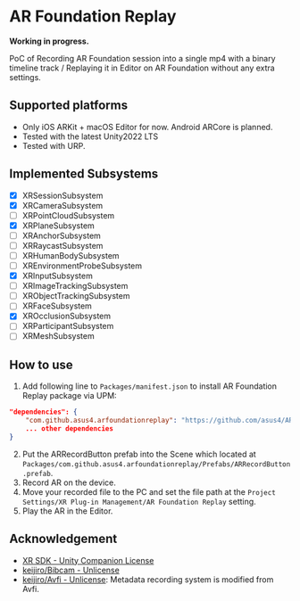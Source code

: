 # AR Foundation Replay

**Working in progress.**

PoC of Recording AR Foundation session into a single mp4 with a binary timeline track / Replaying it in Editor on AR Foundation without any extra settings.

## Supported platforms

- Only iOS ARKit + macOS Editor for now. Android ARCore is planned.
- Tested with the latest Unity2022 LTS
- Tested with URP.

## Implemented Subsystems

- [x] XRSessionSubsystem
- [x] XRCameraSubsystem
- [ ] XRPointCloudSubsystem
- [x] XRPlaneSubsystem
- [ ] XRAnchorSubsystem
- [ ] XRRaycastSubsystem
- [ ] XRHumanBodySubsystem
- [ ] XREnvironmentProbeSubsystem
- [x] XRInputSubsystem
- [ ] XRImageTrackingSubsystem
- [ ] XRObjectTrackingSubsystem
- [ ] XRFaceSubsystem
- [x] XROcclusionSubsystem
- [ ] XRParticipantSubsystem
- [ ] XRMeshSubsystem

## How to use

1. Add following line to `Packages/manifest.json` to install AR Foundation Replay package via UPM:

```json
"dependencies": {
    "com.github.asus4.arfoundationreplay": "https://github.com/asus4/ARFoundationReplay.git?path=Packages/com.github.asus4.arfoundationreplay",
    ... other dependencies
}
```

2. Put the ARRecordButton prefab into the Scene which located at `Packages/com.github.asus4.arfoundationreplay/Prefabs/ARRecordButton.prefab`.
3. Record AR on the device.
4. Move your recorded file to the PC and set the file path at the `Project Settings/XR Plug-in Management/AR Foundation Replay` setting.
5. Play the AR in the Editor.

## Acknowledgement

- [XR SDK - Unity Companion License](https://docs.unity3d.com/Manual/xr-sdk.html)
- [keijiro/Bibcam - Unlicense](https://github.com/keijiro/Bibcam)
- [keijiro/Avfi - Unlicense](https://github.com/keijiro/Avfi): Metadata recording system is modified from Avfi.
